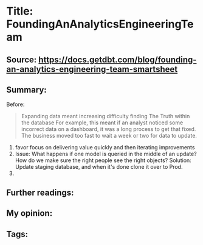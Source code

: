 # Title: FoundingAnAnalyticsEngineeringTeam
## Source: https://docs.getdbt.com/blog/founding-an-analytics-engineering-team-smartsheet 
## Summary: 

Before:
> Expanding data meant increasing difficulty finding The Truth within the database
> For example, this meant if an analyst noticed some incorrect data on a dashboard, it was a long process to get that fixed. The business moved too fast to wait a week or two for data to update.

1. favor focus on delivering value quickly and then iterating improvements
1. Issue: What happens if one model is queried in the middle of an update? How do we make sure the right people see the right objects? Solution: Update staging database, and when it's done clone it over to Prod. 
1. 

## Further readings: 
## My opinion: 
## Tags: # 

